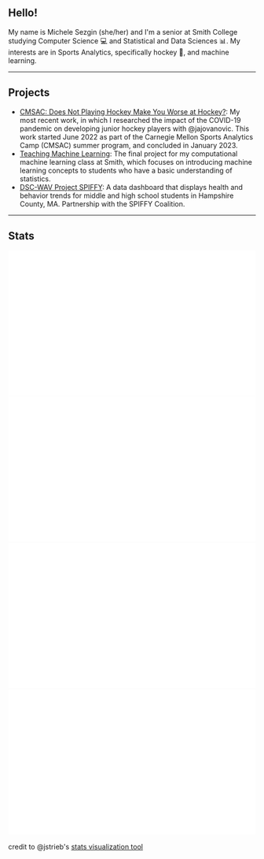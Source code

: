 ## Hello!

My name is Michele Sezgin (she/her) and I'm a senior at Smith College studying Computer Science 💻 
and Statistical and Data Sciences 📊. My interests are in Sports Analytics, specifically hockey 🏒,
and machine learning.

---

## Projects

- [CMSAC: Does Not Playing Hockey Make You Worse at Hockey?](https://github.com/m-sezgin/CMSAC-OHL-COVID-Impact): My most recent work, in which I researched the impact of the COVID-19 pandemic on developing junior hockey players with @jajovanovic. This work started June 2022 as part of the Carnegie Mellon Sports Analytics Camp (CMSAC) summer program, and concluded in January 2023.
- [Teaching Machine Learning](https://github.com/m-sezgin/ml-portfolio): The final project for my computational machine learning class at Smith, which focuses on introducing machine learning concepts to students who have a basic understanding of statistics.
- [DSC-WAV Project SPIFFY](https://github.com/m-sezgin/proj-spiffy2022): A data dashboard that displays health and behavior trends for middle and high school students in Hampshire County, MA. Partnership with the SPIFFY Coalition.

---

## Stats

![](https://raw.githubusercontent.com/m-sezgin/gh-stats/master/generated/overview.svg#gh-dark-mode-only)
![](https://raw.githubusercontent.com/m-sezgin/gh-stats/master/generated/overview.svg#gh-light-mode-only)
![](https://raw.githubusercontent.com/m-sezgin/gh-stats/master/generated/languages.svg#gh-dark-mode-only)
![](https://raw.githubusercontent.com/m-sezgin/gh-stats/master/generated/languages.svg#gh-light-mode-only)

credit to @jstrieb's [stats visualization tool](https://github.com/jstrieb/github-stats)

